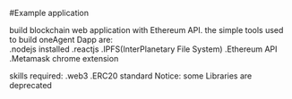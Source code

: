 #Example application

build blockchain web application with Ethereum API. 
the simple tools used to build oneAgent Dapp are:    
      .nodejs installed
      .reactjs
      .IPFS(InterPlanetary File System)
      .Ethereum API
      .Metamask chrome extension

skills required:
      .web3
      .ERC20 standard
 Notice: some Libraries are deprecated
